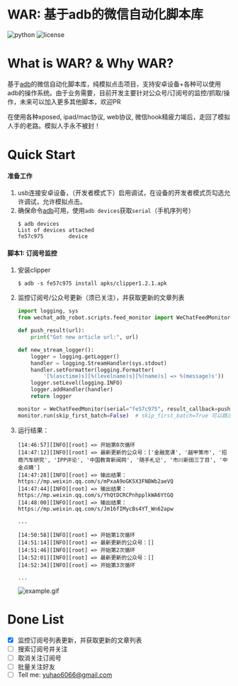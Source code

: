 WAR: 基于adb的微信自动化脚本库
===
![python](https://img.shields.io/badge/python-2.7%20%7C%203.5%20%7C%203.6-blue.svg)
![license](https://img.shields.io/badge/license-MIT%20License-lightgrey.svg)

# What is WAR? & Why WAR?
基于[adb](https://developer.android.com/studio/command-line/adb)的微信自动化脚本库，纯模拟点击项目，支持安卓设备+各种可以使用adb的操作系统。由于业务需要，目前开发主要针对公众号/订阅号的监控/抓取/操作，未来可以加入更多其他脚本，欢迎PR

在使用各种xposed, ipad/mac协议, web协议, 微信hook精疲力竭后，走回了模拟人手的老路。模拟人手永不被封！

# Quick Start
#### 准备工作
1. usb连接安卓设备，（开发者模式下）启用调试，在设备的开发者模式页勾选允许调试，允许模拟点击。
2. 确保命令[adb](https://developer.android.com/studio/command-line/adb)可用，使用`adb devices`获取`serial`（手机序列号）
    ```shell
    $ adb devices
    List of devices attached
    fe57c975        device
    ```

#### 脚本1: 订阅号监控
1. 安装clipper
    ```
    $ adb -s fe57c975 install apks/clipper1.2.1.apk
    ```
2. 监控订阅号/公众号更新（须已关注），并获取更新的文章列表
    ```python
    import logging, sys
    from wechat_adb_robot.scripts.feed_monitor import WeChatFeedMonitor

    def push_result(url):
        print("Got new article url:", url)

    def new_stream_logger():
        logger = logging.getLogger()
        handler = logging.StreamHandler(sys.stdout)
        handler.setFormatter(logging.Formatter(
            '[%(asctime)s][%(levelname)s][%(name)s] => %(message)s'))
        logger.setLevel(logging.INFO)
        logger.addHandler(handler)
        return logger

    monitor = WeChatFeedMonitor(serial="fe57c975", result_callback=push_result, logger=new_stream_logger())
    monitor.run(skip_first_batch=False)  # skip_first_batch=True 可以跳过首次循环的更新识别
    ```
3. 运行结果：
    ```
    [14:46:57][INFO][root] => 开始第0次循环
    [14:47:12][INFO][root] => 最新更新的公众号：['金融宽课', '越甲策市', '招商汽车研究', 'IPP评论', '中国教育新闻网', '随手札记', '市川新田三丁目', '中金点睛']
    [14:47:28][INFO][root] => 输出结果：https://mp.weixin.qq.com/s/mPxaA9oGK5X3FNBWb2aeVQ
    [14:47:44][INFO][root] => 输出结果：https://mp.weixin.qq.com/s/YhQtDCRCPnhpplkWA6YtGQ
    [14:48:00][INFO][root] => 输出结果：https://mp.weixin.qq.com/s/Jm16fIMycBs4YT_Wn62apw
    
    ...

    [14:50:58][INFO][root] => 开始第1次循环
    [14:51:14][INFO][root] => 最新更新的公众号：[]
    [14:51:46][INFO][root] => 开始第2次循环
    [14:52:01][INFO][root] => 最新更新的公众号：[]
    [14:52:34][INFO][root] => 开始第3次循环
    
    ...
    ```
    ![example.gif](https://github.com/tommyyz/wechat_adb_robot/raw/master/example.gif)

# Done List
- [x] 监控订阅号列表更新，并获取更新的文章列表
- [ ] 搜索订阅号并关注
- [ ] 取消关注订阅号
- [ ] 批量关注好友
- [ ] Tell me: yuhao6066@gmail.com
